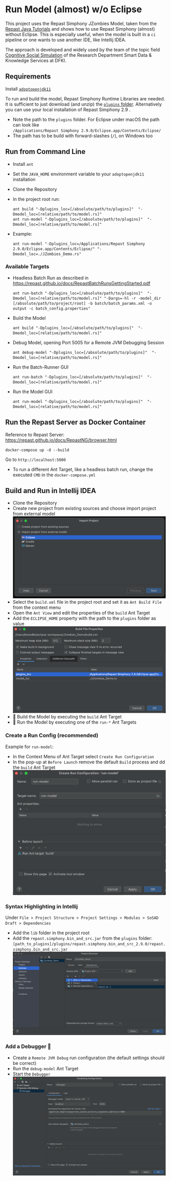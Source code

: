 # Run Model (almost) w/o Eclipse

This project uses the Repast Simphony JZombies Model, taken from the [Repast Java Tutorials](https://repast.github.io/docs/RepastJavaGettingStarted.pdf) and shows how to use Repast Simphony (almost) without Eclipse.
This is especially useful, when the model is built in a `ci` pipeline or one wants to use another IDE, like Intellij IDEA. 

The approach is developed and widely used by the team of the topic field [Cognitive Social Simulation](https://www.dfki.de/en/web/research/research-departments/smart-data-knowledge-services/tf-cognitive-social-simulation) of the Research Department Smart Data & Knowledge Services at DFKI.

## Requirements

Install [`adoptopenjdk11`](https://adoptium.net/?variant=openjdk11)

To run and build the model, Repast Simphony Runtime Libraries are needed. It is sufficient to just download (and unzip)
the [`plugins` folder](https://cloud.dfki.de/owncloud/index.php/s/xDgjP748jCcMcKG). Alternatively you can use your local
installation of Repast Simphony 2.9 .

- Note the path to the `plugins` folder. For Eclipse under macOS the path can look like  
  `/Applications/Repast Simphony 2.9.0/Eclipse.app/Contents/Eclipse/`
- The path has to be build with forward-slashes (`/`), on Windows too

## Run from Command Line

- Install `ant`
- Set the `JAVA_HOME` environment variable to your `adoptopenjdk11` installation
- Clone the Repository

- In the project root run:
  ```shell
  ant build "-Dplugins_loc=[/absolute/path/to/plugins]"  "-Dmodel_loc=[relative/path/to/model.rs]"
  ant run-model "-Dplugins_loc=[/absolute/path/to/plugins]"  "-Dmodel_loc=[relative/path/to/model.rs]"
  ```
- Example:
  ```shell
  ant run-model "-Dplugins_loc=/Applications/Repast Simphony 2.9.0/Eclipse.app/Contents/Eclipse/" "-Dmodel_loc=./JZombies_Demo.rs"
  ```

### Available Targets

- Headless Batch Run as described in https://repast.github.io/docs/RepastBatchRunsGettingStarted.pdf
  ```shell
  ant run-batch "-Dplugins_loc=[/absolute/path/to/plugins]"  "-Dmodel_loc=[relative/path/to/model.rs]" "-Dargs=-hl -r -model_dir [/absolute/path/to/project/root] -b batch/batch_params.xml -o output -c batch_config.properties"
  ```
- Build the Model
  ```shell
  ant build "-Dplugins_loc=[/absolute/path/to/plugins]"  "-Dmodel_loc=[relative/path/to/model.rs]"
  ```
- Debug Model, opening Port 5005 for a Remote JVM Debugging Session
  ```shell
  ant debug-model "-Dplugins_loc=[/absolute/path/to/plugins]"  "-Dmodel_loc=[relative/path/to/model.rs]"
  ```
- Run the Batch-Runner GUI
  ```shell
  ant run-batch "-Dplugins_loc=[/absolute/path/to/plugins]"  "-Dmodel_loc=[relative/path/to/model.rs]"
  ```
- Run the Model GUI
  ```shell
  ant run-model "-Dplugins_loc=[/absolute/path/to/plugins]"  "-Dmodel_loc=[relative/path/to/model.rs]"
  ```

## Run the Repast Server as Docker Container

Reference to Repast Server: https://repast.github.io/docs/RepastNG/browser.html

```
docker-compose up -d --build
```

Go to `http://localhost:5000`

- To run a different Ant Target, like a headless batch run, change the executed `CMD` in the `docker-compose.yml`

## Build and Run in Intellij IDEA

- Clone the Repository
- Create new project from existing sources and choose import project from external model
  ![import](docs/import.png)
- Select the `build.xml` file in the project root and set it as `Ant Build File` from the context menu
- Open the `Ant View` and edit the properties of the `build` Ant Target
- Add the `ECLIPSE_HOME` property with the path to the `plugins` folder as value
  ![ant-properties](docs/ant-properties.png)
- 🔨 Build the Model by executing the `build` Ant Target
- 🚀 Run the Model by executing one of the `run-*` Ant Targets

### Create a Run Config (recommended)

Example for `run-model`:

- In the Context Menu of Ant Target select `Create Run Configuration`
- In the pop-up at `Before Launch` remove the default `Build` process and dd the `build` Ant Target
  ![run-config](docs/run-config.png)

### Syntax Highlighting in Intellij

Under `File > Project Structure > Project Settings > Modules > SoSAD Draft > Dependencies`

- Add the `lib` folder in the project root
- Add the `repast.simphony.bin_and_src.jar` from the `plugins`
  folder: `[path_to_plugins]/plugins/repast.simphony.bin_and_src_2.9.0/repast.simphony.bin_and_src.jar`
  ![import-module](docs/import-module.png)

### Add a Debugger 🐞

- Create a `Remote JVM Debug` run configuration (the default settings should be correct)
- Run the `debug-model` Ant Target
- Start the `Debugger`
  ![debugger](docs/debugger.png)
